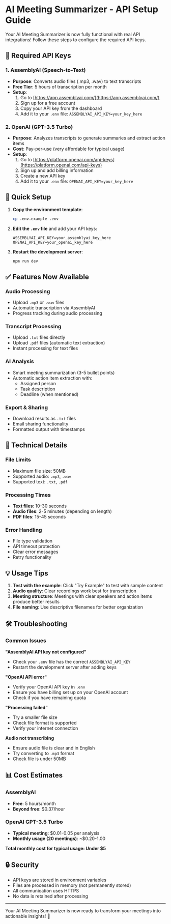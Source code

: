 # AI Meeting Summarizer - API Setup Guide

Your AI Meeting Summarizer is now fully functional with real API integrations! Follow these steps to configure the required API keys.

## 🔑 Required API Keys

### 1. AssemblyAI (Speech-to-Text)

- **Purpose**: Converts audio files (.mp3, .wav) to text transcripts
- **Free Tier**: 5 hours of transcription per month
- **Setup**:
  1. Go to [https://app.assemblyai.com/](https://app.assemblyai.com/)
  2. Sign up for a free account
  3. Copy your API key from the dashboard
  4. Add it to your `.env` file: `ASSEMBLYAI_API_KEY=your_key_here`

### 2. OpenAI (GPT-3.5 Turbo)

- **Purpose**: Analyzes transcripts to generate summaries and extract action items
- **Cost**: Pay-per-use (very affordable for typical usage)
- **Setup**:
  1. Go to [https://platform.openai.com/api-keys](https://platform.openai.com/api-keys)
  2. Sign up and add billing information
  3. Create a new API key
  4. Add it to your `.env` file: `OPENAI_API_KEY=your_key_here`

## 🚀 Quick Setup

1. **Copy the environment template**:

   ```bash
   cp .env.example .env
   ```

2. **Edit the `.env` file** and add your API keys:

   ```env
   ASSEMBLYAI_API_KEY=your_assemblyai_key_here
   OPENAI_API_KEY=your_openai_key_here
   ```

3. **Restart the development server**:
   ```bash
   npm run dev
   ```

## ✅ Features Now Available

### Audio Processing

- Upload `.mp3` or `.wav` files
- Automatic transcription via AssemblyAI
- Progress tracking during audio processing

### Transcript Processing

- Upload `.txt` files directly
- Upload `.pdf` files (automatic text extraction)
- Instant processing for text files

### AI Analysis

- Smart meeting summarization (3-5 bullet points)
- Automatic action item extraction with:
  - Assigned person
  - Task description
  - Deadline (when mentioned)

### Export & Sharing

- Download results as `.txt` files
- Email sharing functionality
- Formatted output with timestamps

## 🔧 Technical Details

### File Limits

- Maximum file size: 50MB
- Supported audio: `.mp3`, `.wav`
- Supported text: `.txt`, `.pdf`

### Processing Times

- **Text files**: 10-30 seconds
- **Audio files**: 2-5 minutes (depending on length)
- **PDF files**: 15-45 seconds

### Error Handling

- File type validation
- API timeout protection
- Clear error messages
- Retry functionality

## 💡 Usage Tips

1. **Test with the example**: Click "Try Example" to test with sample content
2. **Audio quality**: Clear recordings work best for transcription
3. **Meeting structure**: Meetings with clear speakers and action items produce better results
4. **File naming**: Use descriptive filenames for better organization

## 🛠️ Troubleshooting

### Common Issues

**"AssemblyAI API key not configured"**

- Check your `.env` file has the correct `ASSEMBLYAI_API_KEY`
- Restart the development server after adding keys

**"OpenAI API error"**

- Verify your OpenAI API key in `.env`
- Ensure you have billing set up on your OpenAI account
- Check if you have remaining quota

**"Processing failed"**

- Try a smaller file size
- Check file format is supported
- Verify your internet connection

**Audio not transcribing**

- Ensure audio file is clear and in English
- Try converting to `.mp3` format
- Check file is under 50MB

## 📊 Cost Estimates

### AssemblyAI

- **Free**: 5 hours/month
- **Beyond free**: $0.37/hour

### OpenAI GPT-3.5 Turbo

- **Typical meeting**: $0.01-0.05 per analysis
- **Monthly usage (20 meetings)**: ~$0.20-1.00

**Total monthly cost for typical usage: Under $5**

## 🔒 Security

- API keys are stored in environment variables
- Files are processed in memory (not permanently stored)
- All communication uses HTTPS
- No data is retained after processing

---

Your AI Meeting Summarizer is now ready to transform your meetings into actionable insights! 🚀
